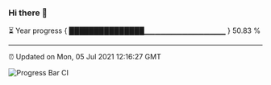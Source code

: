 ### Hi there 👋

⏳ Year progress { ███████████████▁▁▁▁▁▁▁▁▁▁▁▁▁▁▁ } 50.83 %

---

⏰ Updated on Mon, 05 Jul 2021 12:16:27 GMT

![Progress Bar CI](https://github.com/liununu/liununu/workflows/Progress%20Bar%20CI/badge.svg)
